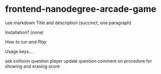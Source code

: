 frontend-nanodegree-arcade-game
===============================


use markdown
Title and description (succinct, one paragraph)

Installation?  (none)

*How to run and Play*

Usage
keys...

ask collision question
player update question
comment on procedure for showing and erasing score


